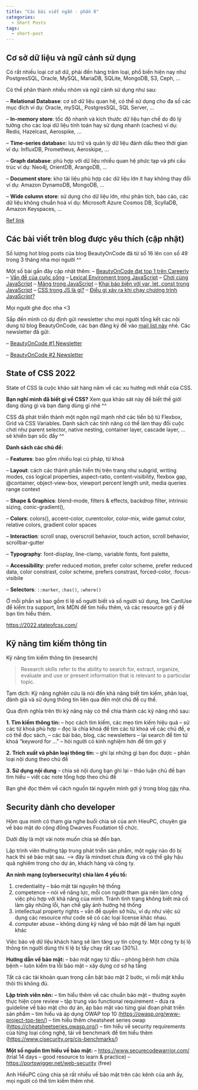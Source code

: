 ```yaml
---
title: "Các bài viết ngắn - phần 8"
categories:
  - Short Posts
tags:
  - short-post
---
```

## Cơ sở dữ liệu và ngữ cảnh sử dụng
Có rất nhiều loại cơ sở dữ, phải đến hàng trăm loại, phổ biến hiện nay như PostgresSQL, Oracle, MySQL, MariaDB, SQLite, MongoDB, S3, Ceph, …

Có thể phân thành nhiều nhóm và ngữ cảnh sử dụng như sau:

– **Relational Database**: cơ sở dữ liệu quan hệ, có thể sử dụng cho đa số các mục đích
ví dụ: Oracle, mySQL, PostgresSQL, SQL Server, …

– **In-memory store**: tốc độ nhanh và kích thước dữ liệu hạn chế do đó lý tưởng cho các loại dữ liệu tính toán hay sử dụng nhanh (caches)
ví dụ: Redis, Hazelcast, Aerospike, …

– **Time-series databas**e: lưu trữ và quản lý dữ liệu đánh dấu theo thời gian
ví dụ: InfluxDB, Prometheus, Aeroskipe, …

– **Graph database**: phù hợp với dữ liệu nhiều quan hệ phức tạp và phi cấu trúc
ví dụ: Neo4j, OrientDB, ArangoDB, …

– **Document store**: kho tài liệu phù hợp các dữ liệu lớn ít hay không thay đổi
ví dụ: Amazon DynamoDB, MongoDB, …

– **Wide column store**: sử dụng cho dữ liệu lớn, như phân tích, báo cáo, các dữ liệu không chuẩn hoá
ví dụ: Microsoft Azure Cosmos DB, ScyllaDB, Amazon Keyspaces, …

[Ref link](https://blog.bytebytego.com/p/ep36-types-of-databases-and-use-cases)

## Các bài viết trên blog được yêu thích (cập nhật)
Số lượng hot blog posts của blog BeautyOnCode đã từ số 16 lên con số 49 trong 3 tháng nha mọi người ^^

Một số bài gần đây cập nhật thêm:
– [BeautyOnCode đạt top 1 trên Careerly](https://beautyoncode.com/beautyoncode-dat-top-1-tren-careerly/)
– [Vấn đề của cuộc sống](https://beautyoncode.com/van-de-cua-cuoc-song/)
– [Lexical Enviroment trong JavaScript](https://beautyoncode.com/lexical-environment-trong-javascript/)
– [Chơi cùng JavaScript](https://beautyoncode.com/choi-cung-javascript/)
– [Mảng trong JavaScript](https://beautyoncode.com/array/)
– [Khai báo biến với var, let, const trong JavaScript](https://beautyoncode.com/khai-bao-bien-voi-var-let-va-const-trong-javascript/)
– [CSS trong JS là gì?](https://beautyoncode.com/css-trong-js-la-gi/)
– [Điều gì xảy ra khi chạy chương trình JavaScript?](https://beautyoncode.com/dieu-gi-xay-ra-khi-chay-mot-chuong-trinh-javascript/)

Mọi người ghé đọc nha <3

Sắp đến mình có dự định gửi newsletter cho mọi người tổng kết các nội dung từ blog BeautyOnCode, các bạn đăng ký để vào [mail list này](https://beautyoncode.us5.list-manage.com/subscribe?u=617ec2445e7ed8052b2f9b41a&id=b8b61cb15d) nhé.
Các newsletter đã gửi:

– [BeautyOnCode #1 Newsletter](http://mailchi.mp/1479bb9acd6f/beautyoncode-1-newsletter)

– [BeautyOnCode #2 Newsletter](https://mailchi.mp/ee10732252bb/beautyoncode-2-newsletter)

## State of CSS 2022

State of CSS là cuộc khảo sát hàng năm về các xu hướng mới nhất của CSS.

**Bạn nghĩ mình đã biết gì về CSS?**
Xem qua khảo sát này để biết thế giới đang dùng gì và bạn đang dùng gì nhé ^^

CSS đã phát triển thành một ngôn ngữ mạnh nhờ các tiến bộ từ Flexbox, Grid và CSS Variables.
Danh sách các tính năng có thể làm thay đổi cuộc chơi như parent selector, native nesting, container layer, cascade layer, … sẽ khiến bạn sốc đấy ^^

**Danh sách các chủ đề:**

– **Features**: bao gồm nhiều loại cú pháp, từ khoá

– **Layout**: cách các thành phần hiển thị trên trang như subgrid, writing modes, css logical properties, aspect-ratio, content-visibility, flexbox gap, @container, object-view-box, viewport percent length unit, media queries range context

– **Shape & Graphics**: blend-mode, filters & effects, backdrop filter, intrinsic sizing, conic-gradient(),

– **Colors**: colors(), accent-color, curentcolor, color-mix, wide gamut color, relative colors, gradient color spaces

– **Interaction**: scroll snap, overscroll behavior, touch action, scroll behavior, scrollbar-gutter

– **Typography**: font-display, line-clamp, variable fonts, font palette,

– **Accessibility**: prefer reduced motion, prefer color scheme, prefer reduced data, color constrast, color scheme, prefers constrast, forced-color, :focus-visibile

– **Selectors**: `::marker`, `:has()`, `:where()`

Ở mỗi phần sẽ bao gồm tỉ lệ số người biết và số người sử dụng, link CanIUse để kiểm tra support, link MDN để tìm hiểu thêm, và các resource gợi ý để bạn tìm hiểu thêm.

https://2022.stateofcss.com/

## Kỹ năng tìm kiếm thông tin

Kỹ năng tìm kiếm thông tin (research)

> Research skills refer to the ability to search for, extract, organize, evaluate and use or present information that is relevant to a particular topic.

Tạm dịch:
Kỹ năng nghiên cứu là nói đến khả năng biết tìm kiếm, phân loại, đánh giá và sử dụng thông tin liên qua đến một chủ đề cụ thể.

Qua định nghĩa trên thì kỹ năng này có thể chia thành các kỹ năng nhỏ sau:

**1. Tìm kiếm thông tin:**
– học cách tìm kiếm, các mẹo tìm kiếm hiệu quả
– sử các từ khoá phù hợp
– đọc là chìa khoá để tìm các từ khoá về các chủ đề, e có thể đọc sách,
– các bài báo, blog, các newsletters
– lại search để tìm từ khoá “keyword for …”
– hỏi người có kinh nghiệm hơn để tìm gợi ý

**2. Trích xuất và phân loại thông tin:**
– ghi lại những gì bạn đọc được
– phân loại nội dung theo chủ đề

**3. Sử dụng nội dung**
– chia sẻ nội dung bạn ghi lại
– thảo luận chủ đề bạn tìm hiểu
– viết các note tổng hợp theo chủ đề

Bạn ghé đọc thêm về cách nguồn tài nguyên mình gợi ý trong blog [này](https://beautyoncode.com/ky-nang-tim-kiem-thong-tin/) nha.

## Security dành cho developer

Hôm qua mình có tham gia nghe buổi chia sẻ của anh HieuPC, chuyên gia về bảo mật do cộng đồng Dwarves Foudation tổ chức.

Dưới đây là một vài note muốn chia sẻ đến bạn.

Lập trình viên thường tập trung phát triển sản phẩm, một ngày nào đó bị hack thì sẽ bảo mật sau.
–> đây là mindset chưa đúng và có thể gây hậu quả nghiêm trọng cho dự án, khách hàng và công ty.

**An ninh mạng (cybersecurity) chia làm 4 yếu tố:**

1. credentiality – bảo mật tài nguyên hệ thống
2. competence – nói về năng lực, mỗi con người tham gia nên làm công việc phù hợp với khả năng của mình. Tránh tình trạng không biết mà cố làm gây những lỗi, hạn chế gây ảnh hưởng hệ thống
3. intellectual property rights – vấn đề quyền sở hữu, ví dụ như việc sử dụng các resource như code sẽ có các loại license khác nhau.
4. computer abuse – không dùng kỹ năng về bảo mật để làm hại người khác

Việc bảo vệ dữ liệu khách hàng sẽ làm tăng uy tín công ty. Một công ty bị lộ thông tin người dùng thì tỉ lệ bị tẩy chay rất cao (30%).

**Hướng dẫn về bảo mật:**
– bảo mật ngay từ đầu
– phòng bệnh hơn chữa bệnh
– luôn kiểm tra lỗi bảo mật
– xây dựng cơ sở hạ tầng

Tất cả các tài khoản quan trọng cần bật bảo mật 2 bước, vì mỗi mật khẩu thôi thì không đủ.

**Lập trình viên nên:**
– tìm hiểu thêm về các chuẩn bảo mật
– thường xuyên thực hiện core review
– tập trung vào functional requirement
– đưa ra guideline về bảo mật cho dự án, áp bảo mật vào từng giai đoạn phát triển sản phẩm
– tìm hiểu và áp dụng OWAP top 10 (https://owasp.org/www-project-top-ten/)
– tìm hiểu thêm cheatsheet series owap (https://cheatsheetseries.owasp.org/)
– tìm hiểu về security requirements của từng loại công nghệ, tải về benchmark để tìm hiểu thêm (https://www.cisecurity.org/cis-benchmarks/)

**Một số nguồn tìm hiểu về bảo mật:**
– https://www.securecodewarrior.com/ (trial 14 days – good resource to learn & practice)
– https://portswigger.net/web-security (free)

Anh HiếuPC cũng chia sẻ rất nhiều về bảo mật trên các kênh của anh ấy, mọi người có thể tìm kiếm thêm nhé.
